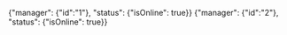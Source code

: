 {"manager": {"id":"1"}, "status": {"isOnline": true}}
{"manager": {"id":"2"}, "status": {"isOnline": true}}